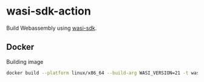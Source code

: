 # wasi-sdk-action

Build Webassembly using [wasi-sdk](https://github.com/WebAssembly/wasi-sdk).

## Docker

Building image

```sh
docker build --platform linux/x86_64 --build-arg WASI_VERSION=21 -t wasi-sdk:21.0 .
```
